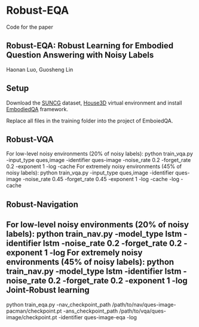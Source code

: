 Robust-EQA
======

Code for the paper

Robust-EQA: Robust Learning for Embodied Question Answering with Noisy Labels
---------
Haonan Luo, Guosheng Lin


Setup
-----

Download the [SUNCG](https://github.com/facebookresearch/House3D/blob/master/INSTRUCTION.md#usage-instructions) dataset, [House3D](https://github.com/abhshkdz/House3D/tree/master/renderer#rendering-code-of-house3d) virtual environment and install [EmbodiedQA](https://github.com/facebookresearch/EmbodiedQA/blob/master/README.md) framework.

Replace all files in the training folder into the project of EmboiedQA.

Robust-VQA
----

For low-level noisy environments (20\% of noisy labels):
python train_vqa.py -input_type ques,image -identifier ques-image -noise_rate 0.2 -forget_rate 0.2 -exponent 1 -log -cache 
For extremely noisy environments (45\% of noisy labels):
python train_vqa.py -input_type ques,image -identifier ques-image -noise_rate 0.45 -forget_rate 0.45 -exponent 1 -log -cache -log -cache 

Robust-Navigation
----

For low-level noisy environments (20\% of noisy labels):
python train_nav.py -model_type lstm -identifier lstm -noise_rate 0.2 -forget_rate 0.2 -exponent 1 -log
For extremely noisy environments (45\% of noisy labels):
python train_nav.py -model_type lstm -identifier lstm -noise_rate 0.2 -forget_rate 0.2 -exponent 1 -log
Joint-Robust learning
---
python train_eqa.py -nav_checkpoint_path /path/to/nav/ques-image-pacman/checkpoint.pt -ans_checkpoint_path /path/to/vqa/ques-image/checkpoint.pt -identifier ques-image-eqa -log


